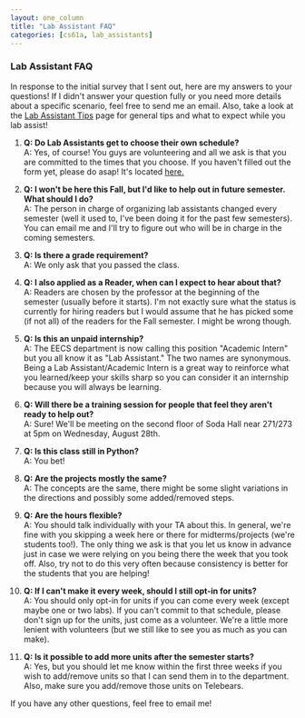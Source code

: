 ```yaml
---
layout: one_column
title: "Lab Assistant FAQ"
categories: [cs61a, lab_assistants]
---
```


### Lab Assistant FAQ

In response to the initial survey that I sent out, here are my answers to your questions! If I didn't answer your question fully or you need more details about a specific scenario, feel free to send me an email. Also, take a look at the <a href="/cs61a/lab_assistants/tips">Lab Assistant Tips</a> page for general tips and what to expect while you lab assist!

1. **Q: Do Lab Assistants get to choose their own schedule?** <br>
   A: Yes, of course! You guys are volunteering and all we ask is that you are committed to the times that you choose. If you haven't filled out the form yet, please do asap! It's located <a href="https://docs.google.com/forms/d/1n-8YFlLP-1vYszbHr2dbOMHcbwBZJoIRNcuy3LLtbgk/viewform">here.</a>

2. **Q: I won't be here this Fall, but I'd like to help out in future semester. What should I do?** <br>
   A: The person in charge of organizing lab assistants changed every semester (well it used to, I've been doing it for the past few semesters). You can email me and I'll try to figure out who will be in charge in the coming semesters.

3. **Q: Is there a grade requirement?** <br>
   A: We only ask that you passed the class.

4. **Q: I also applied as a Reader, when can I expect to hear about that?** <br>
   A: Readers are chosen by the professor at the beginning of the semester (usually before it starts). I'm not exactly sure what the status is currently for hiring readers but I would assume that he has picked some (if not all) of the readers for the Fall semester. I might be wrong though.

5. **Q: Is this an unpaid internship?** <br>
   A: The EECS department is now calling this position "Academic Intern" but you all know it as "Lab Assistant." The two names are synonymous. Being a Lab Assistant/Academic Intern is a great way to reinforce what you learned/keep your skills sharp so you can consider it an internship because you will always be learning.

6. **Q: Will there be a training session for people that feel they aren't ready to help out?** <br>
   A: Sure! We'll be meeting on the second floor of Soda Hall near 271/273 at 5pm on Wednesday, August 28th.

7. **Q: Is this class still in Python?** <br>
   A: You bet!

8. **Q: Are the projects mostly the same?** <br>
   A: The concepts are the same, there might be some slight variations in the directions and possibly some added/removed steps.

9. **Q: Are the hours flexible?** <br>
   A: You should talk individually with your TA about this. In general, we're fine with you skipping a week here or there for midterms/projects (we're students too!). The only thing we ask is that you let us know in advance just in case we were relying on you being there the week that you took off. Also, try not to do this very often because consistency is better for the students that you are helping!

10. **Q: If I can't make it every week, should I still opt-in for units?** <br>
   A: You should only opt-in for units if you can come every week (except maybe one or two labs). If you can't commit to that schedule, please don't sign up for the units, just come as a volunteer. We're a little more lenient with volunteers (but we still like to see you as much as you can make).

11. **Q: Is it possible to add more units after the semester starts?** <br>
   A: Yes, but you should let me know within the first three weeks if you wish to add/remove units so that I can send them in to the department. Also, make sure you add/remove those units on Telebears.


If you have any other questions, feel free to email me!
